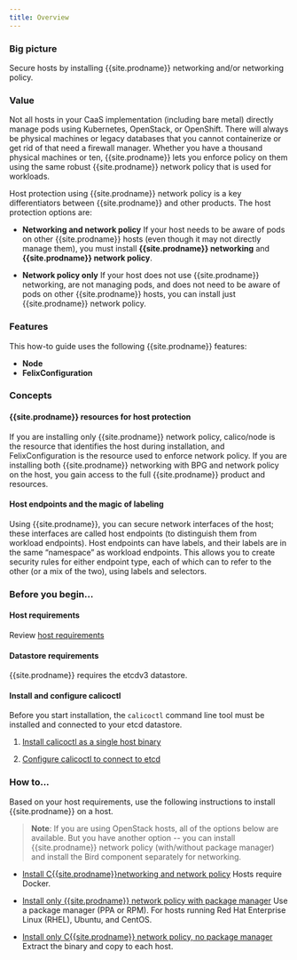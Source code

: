 ```yaml
---
title: Overview
---
```


### Big picture

Secure hosts by installing {{site.prodname}} networking and/or networking policy.

### Value

Not all hosts in your CaaS implementation (including bare metal) directly manage pods using Kubernetes, OpenStack, or OpenShift. There will always be physical machines or legacy databases that you cannot containerize or get rid of that need a firewall manager. Whether you have a thousand physical machines or ten, {{site.prodname}} lets you enforce policy on them using the same robust {{site.prodname}} network policy that is used for workloads. 

Host protection using {{site.prodname}} network policy is a key differentiators between {{site.prodname}} and other products. The host protection options are:

- **Networking and network policy**
  If your host needs to be aware of pods on other {{site.prodname}} hosts (even though it may not directly manage them), you must install **{{site.prodname}} networking** and **{{site.prodname}} network policy**.

- **Network policy only**
  If your host does not use {{site.prodname}} networking, are not managing pods, and does not need to be aware of pods on other {{site.prodname}} hosts, you can install just {{site.prodname}} network policy. 

### Features

This how-to guide uses the following {{site.prodname}} features:

- **Node**
- **FelixConfiguration**

### Concepts

#### {{site.prodname}} resources for host protection

If you are installing only {{site.prodname}} network policy, calico/node is the resource that identifies the host during installation, and FelixConfiguration is the resource used to enforce network policy. If you are installing both {{site.prodname}} networking with BPG and network policy on the host, you gain access to the full {{site.prodname}} product and resources.

#### Host endpoints and the magic of labeling

Using {{site.prodname}}, you can secure network interfaces of the host; these interfaces are called host endpoints (to distinguish them from workload endpoints). Host endpoints can have labels, and their labels are in the same “namespace” as workload endpoints. This allows you to create security rules for either endpoint type, each of which can to refer to the other (or a mix of the two), using labels and selectors.

### Before you begin...

#### Host requirements

Review [host requirements]({{site.baseurl}}/{{page.version}}/getting-started/bare-metal/requirements)

#### Datastore requirements

{{site.prodname}} requires the etcdv3 datastore. 

#### Install and configure calicoctl

Before you start installation, the `calicoctl` command line tool must be installed and connected to your etcd datastore.

1. [Install calicoctl as a single host binary]({{site.baseurl}}/{{page.version}}/getting-started/calicoctl/install#installing-calicoctl-as-a-binary-on-a-single-host)

1. [Configure calicoctl to connect to etcd]({{site.baseurl}}/{{page.version}}/getting-started/calicoctl/configure/etcd)

### How to...

Based on your host requirements, use the following instructions to install {{site.prodname}} on a host.

>**Note**: If you are using OpenStack hosts, all of the options below are available. But you have another option -- you can install {{site.prodname}} network policy (with/without package manager) and install the Bird component separately for networking.

- [Install C{{site.prodname}}networking and network policy]({{site.baseurl}}/{{page.version}}/getting-started/bare-metal/installation/host-both)
  Hosts require Docker.

- [Install only {{site.prodname}} network policy with package manager]({{site.baseurl}}/{{page.version}}/getting-started/bare-metal/installation/host-only-policy)
  Use a package manager (PPA or RPM). For hosts running Red Hat Enterprise Linux (RHEL), Ubuntu, and CentOS.

- [Install only C{{site.prodname}} network policy, no package manager]({{site.baseurl}}/{{page.version}}/getting-started/bare-metal/installation/host-only-policy)
  Extract the binary and copy to each host.
